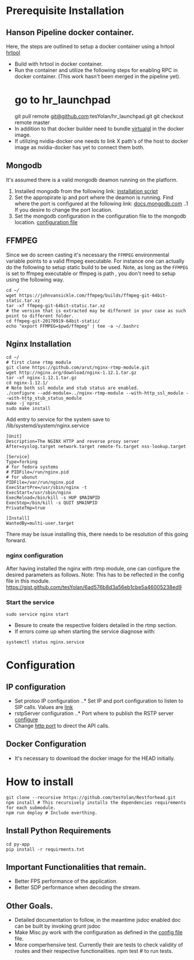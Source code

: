 # Prerequisite Installation
## Hanson Pipeline docker container.
Here, the steps are outlined to setup a docker container using a hrtool [hrtool](https://github.com/hansonrobotics/hrtool)
* Build with hrtool in docker container. 
* Run the container and utilize the following steps for enabling RPC in docker container. (This work hasn't been merged in the pipeline yet).
    # go to hr_launchpad 
    git pull remote git@github.com:tesYolan/hr_launchpad.git
    git checkout remote master
* In addition to that docker builder need to bundle [virtualgl](https://virtualgl.org/vgldoc/2_2_1/#hd004001) in the docker image. 
* If utilizing nvidia-docker one needs to link X path's of the host to docker image as nvidia-docker has yet to connect them both.
## Mongodb
It's assumed there is a valid mongodb deamon running on the platform. 
1. Installed mongodb from the following link: [installation script](https://docs.mongodb.com/manual/installation/)
2. Set the appropirate ip and port where the deamon is running. Find where the port is configured at the following link: [docs.mongodb.com](https://docs.mongodb.com/manual/tutorial/install-mongodb-enterprise-on-ubuntu/#verify-that-mongodb-has-started-successfully)
..1 If you desire to change the port location.
3. Set the mongodb configuration in the configuration file to the mongodb location. [configuration file](https://github.com/tesYolan/Restforhead/blob/master/config/config.js#L8)

## FFMPEG
Since we do screen casting it's necessary the `FFMPEG` environmental variable points to a valid ffmpeg executable. For instance one can actually do the following to setup static build to be used. Note, as long as the ``FFMPEG`` is set to ffmpeg executable or ffmpeg is path , you don't need to setup using the following way.
```
cd ~/
wget https://johnvansickle.com/ffmpeg/builds/ffmpeg-git-64bit-static.tar.xz
tar -xf ffmpeg-git-64bit-static.tar.xz 
# the version that is extracted may be different in your case as such point to different folder.
cd ffmpeg-git-20170919-64bit-static/
echo "export FFMPEG=$pwd/ffmpeg" | tee -a ~/.bashrc
```


## Nginx Installation
```
cd ~/
# first clone rtmp module
git clone https://github.com/arut/nginx-rtmp-module.git
wget http://nginx.org/download/nginx-1.12.1.tar.gz
tar -xf nginx-1.12.1.tar.gz
cd nginx-1.12.1/ 
# Note both ssl module and stub status are enabled.
./configure --add-module=../nginx-rtmp-module --with-http_ssl_module --with-http_stub_status_module
make -j`nproc`
sudo make install
```
Add entry to service for the system save to /lib/systemd/system/nginx.service
```
[Unit]
Description=The NGINX HTTP and reverse proxy server
After=syslog.target network.target remote-fs.target nss-lookup.target

[Service]
Type=forking
# for fedora systems
# PIDFile=/run/nginx.pid
# for ubunut
PIDFile=/var/run/nginx.pid
ExecStartPre=/usr/sbin/nginx -t
ExecStart=/usr/sbin/nginx
ExecReload=/bin/kill -s HUP $MAINPID
ExecStop=/bin/kill -s QUIT $MAINPID
PrivateTmp=true

[Install]
WantedBy=multi-user.target
```
There may be issue installing this, there needs to be resolution of this going forward. 

### nginx configuration
After having installed the nginx with rtmp module, one can configure the desired parameters as follows. Note: This has to be reflected in the config file in this module. 
https://gist.github.com/tesYolan/6ad576b8d3a56eb1cbe5a46005238ed9

### Start the service
```
sudo service nginx start
```

* Besure to create the respective folders detailed in the rtmp section.
* If errors come up when starting the service diagnose with:
```
systemctl status nginx.service 
```

# Configuration
## IP configuration
* Set protoo IP configuration
..* Set IP and port configuration to listen to SIP calls. Values are [link](https://github.com/tesYolan/Restforhead/blob/master/config/config.js#L11)
* rstpServer configuration
..* Port where to publish the RSTP server [configure](https://github.com/tesYolan/Restforhead/blob/master/config/config.js#L18)
* Change [http port](https://github.com/tesYolan/Restforhead/blob/master/config/config.js#L15) to direct the API calls.
## Docker Configuration


* It's necessary to download the docker image for the HEAD initially.
# How to install
    git clone --recursive https://github.com/tesYolan/Restforhead.git
    npm install # This recursively installs the dependencies requirements for each submodule.
    npm run deploy # Include everthing.

## Install Python Requirements
    cd py-app
    pip install -r requirments.txt

## Important Functionalities that remain. 
* Better FPS performance of the application. 
* Better SDP performance when decoding the stream. 
## Other Goals.
* Detailed documentation to follow, in the meantime jsdoc enabled doc can be built by invoking
    grunt jsdoc
* Make Misc.py work with the configuration as defined in the [config file](https://github.com/tesYolan/Restforhead/blob/master/config/config.js) file.
* More comperhensive test. Currently their are tests to check validity of routes and their respective functionalities. 
    npm test # to run tests.

